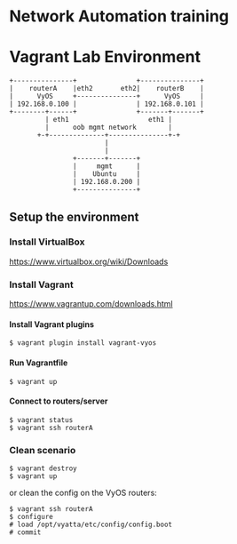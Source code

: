 # Network Automation training

# Vagrant Lab Environment

```
+---------------+               +---------------+
|    routerA    |eth2       eth2|    routerB    |
|      VyOS     +---------------+      VyOS     |
| 192.168.0.100 |               | 192.168.0.101 |
+--------+------+               +-------+-------+
         | eth1                    eth1 |
         |      oob mgmt network        |
       +-+--------------+---------------+-+
                        |
                        |
                +-------+-------+
                |     mgmt      |
                |    Ubuntu     |
                | 192.168.0.200 |
                +---------------+
```

## Setup the environment

### Install VirtualBox

https://www.virtualbox.org/wiki/Downloads

### Install Vagrant

https://www.vagrantup.com/downloads.html

#### Install Vagrant plugins

```
$ vagrant plugin install vagrant-vyos
```

#### Run Vagrantfile

```
$ vagrant up
```

#### Connect to routers/server

```
$ vagrant status
$ vagrant ssh routerA
```

### Clean scenario

```
$ vagrant destroy
$ vagrant up
```

or clean the config on the VyOS routers:

```
$ vagrant ssh routerA
$ configure
# load /opt/vyatta/etc/config/config.boot
# commit
```

